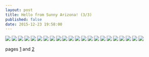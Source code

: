 ```yaml
---
layout: post
title: Hello from Sunny Arizona! (3/3)
published: false
date: 2015-12-23 19:58:00
---
```


![](https://dl.dropboxusercontent.com/u/72656879/Theo/Sets18and19Favorites/DSCF10653.jpg)
![](https://dl.dropboxusercontent.com/u/72656879/Theo/Sets18and19Favorites/DSCF10671.jpg)
![](https://dl.dropboxusercontent.com/u/72656879/Theo/Sets18and19Favorites/DSCF10676.jpg)
![](https://dl.dropboxusercontent.com/u/72656879/Theo/Sets18and19Favorites/DSCF10691.jpg)
![](https://dl.dropboxusercontent.com/u/72656879/Theo/Sets18and19Favorites/DSCF10703.jpg)
![](https://dl.dropboxusercontent.com/u/72656879/Theo/Sets18and19Favorites/DSCF10731.jpg)
![](https://dl.dropboxusercontent.com/u/72656879/Theo/Sets18and19Favorites/DSCF10735.jpg)
![](https://dl.dropboxusercontent.com/u/72656879/Theo/Sets18and19Favorites/DSCF10753Crop.JPG)
![](https://dl.dropboxusercontent.com/u/72656879/Theo/Sets18and19Favorites/DSCF10766.jpg)
![](https://dl.dropboxusercontent.com/u/72656879/Theo/Sets18and19Favorites/DSCF10773.jpg)
![](https://dl.dropboxusercontent.com/u/72656879/Theo/Sets18and19Favorites/DSCF10796Crop.JPG)
![](https://dl.dropboxusercontent.com/u/72656879/Theo/Sets18and19Favorites/DSCF10801Crop.JPG)
![](https://dl.dropboxusercontent.com/u/72656879/Theo/Sets18and19Favorites/DSCF10807.jpg)
![](https://dl.dropboxusercontent.com/u/72656879/Theo/Sets18and19Favorites/DSCF10810.jpg)
![](https://dl.dropboxusercontent.com/u/72656879/Theo/Sets18and19Favorites/DSCF10818Crop.JPG)
![](https://dl.dropboxusercontent.com/u/72656879/Theo/Sets18and19Favorites/DSCF10826Crop.JPG)
![](https://dl.dropboxusercontent.com/u/72656879/Theo/Sets18and19Favorites/DSCF10839.jpg)
![](https://dl.dropboxusercontent.com/u/72656879/Theo/Sets18and19Favorites/DSCF10846.jpg)
![](https://dl.dropboxusercontent.com/u/72656879/Theo/Sets18and19Favorites/DSCF10855.jpg)
![](https://dl.dropboxusercontent.com/u/72656879/Theo/Sets18and19Favorites/DSCF10858.jpg)
![](https://dl.dropboxusercontent.com/u/72656879/Theo/Sets18and19Favorites/DSCF10870.jpg)
![](https://dl.dropboxusercontent.com/u/72656879/Theo/Sets18and19Favorites/DSCF10893.jpg)

pages [1](http://www.teamrubin.us/sunny-arizona-i/) and [2](http://www.teamrubin.us/sunny-arizona-ii/)
